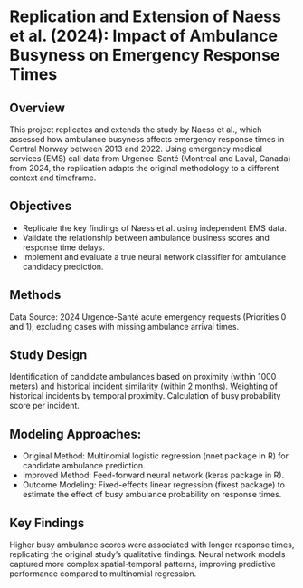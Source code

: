 # Replication and Extension of Naess et al. (2024): Impact of Ambulance Busyness on Emergency Response Times

## Overview
This project replicates and extends the study by Naess et al., which assessed how ambulance busyness affects emergency response times in Central Norway between 2013 and 2022. Using emergency medical services (EMS) call data from Urgence-Santé (Montreal and Laval, Canada) from 2024, the replication adapts the original methodology to a different context and timeframe.

## Objectives
- Replicate the key findings of Naess et al. using independent EMS data.
- Validate the relationship between ambulance business scores and response time delays.
- Implement and evaluate a true neural network classifier for ambulance candidacy prediction.

## Methods
Data Source: 2024 Urgence-Santé acute emergency requests (Priorities 0 and 1), excluding cases with missing ambulance arrival times.

## Study Design

Identification of candidate ambulances based on proximity (within 1000 meters) and historical incident similarity (within 2 months).
Weighting of historical incidents by temporal proximity.
Calculation of busy probability score per incident.

## Modeling Approaches:

- Original Method: Multinomial logistic regression (nnet package in R) for candidate ambulance prediction.
- Improved Method: Feed-forward neural network (keras package in R).
- Outcome Modeling: Fixed-effects linear regression (fixest package) to estimate the effect of busy ambulance probability on response times.

## Key Findings
Higher busy ambulance scores were associated with longer response times, replicating the original study’s qualitative findings.
Neural network models captured more complex spatial-temporal patterns, improving predictive performance compared to multinomial regression.
